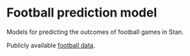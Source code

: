 # Football prediction model

Models for predicting the outcomes of football games in Stan.

Publicly available [football data](http://football-data.co.uk/).
